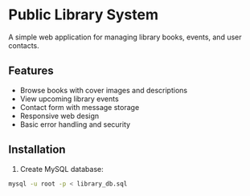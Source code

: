 # Public Library System

A simple web application for managing library books, events, and user contacts.

## Features

- Browse books with cover images and descriptions
- View upcoming library events
- Contact form with message storage
- Responsive web design
- Basic error handling and security

## Installation

1. Create MySQL database:
```bash
mysql -u root -p < library_db.sql